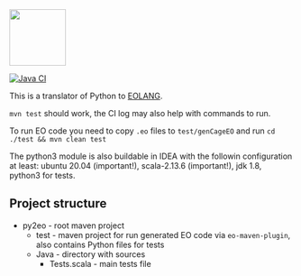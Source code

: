 
<img src="https://www.yegor256.com/images/books/elegant-objects/cactus.svg" height="100px" />

[![Java CI](https://github.com/polystat/py2eo/actions/workflows/github-ci.yml/badge.svg)](https://github.com/polystat/py2eo/actions/workflows/github-ci.yml)

This is a translator of Python to [EOLANG](https://www.eolang.org).

`mvn test` should work, the CI log may also help with commands to run.

To run EO code you need to copy `.eo` files to `test/genCageEO` and run `cd ./test && mvn clean test`

The python3 module is also buildable in IDEA with the followin configuration at least: ubuntu 20.04 (important!), scala-2.13.6 (important!), jdk 1.8, python3 for tests. 

## Project structure

- py2eo - root maven project
   - test - maven project for run generated EO code via `eo-maven-plugin`, also contains Python files for tests
   - Java - directory with sources
     - Tests.scala - main tests file
         

